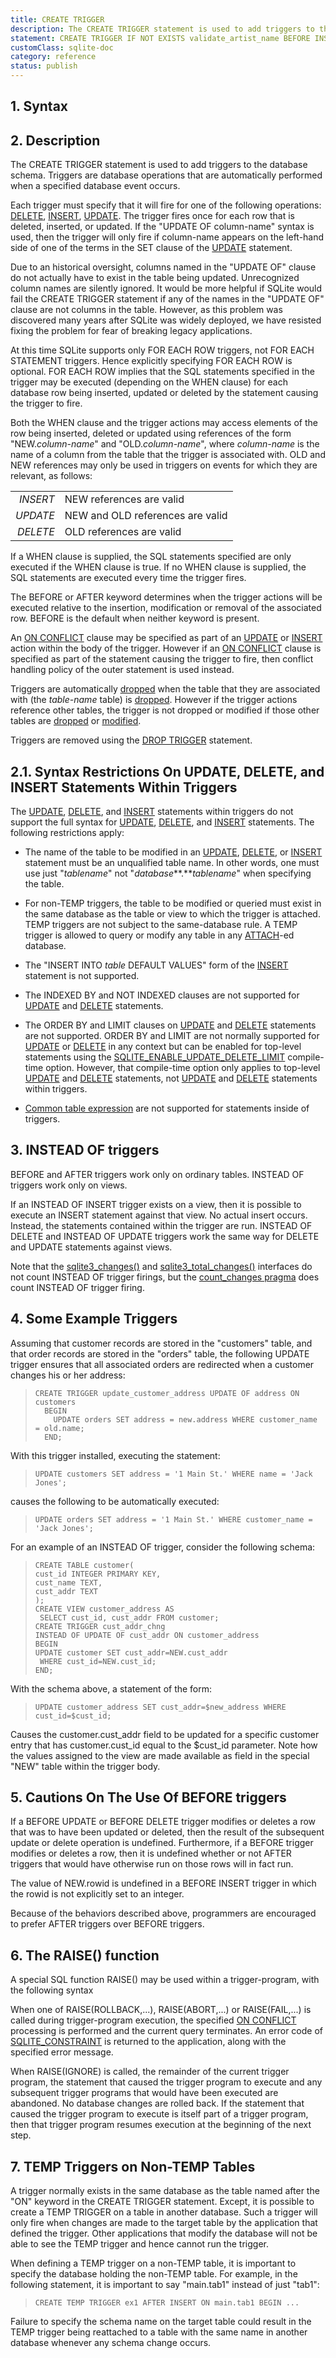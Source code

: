 ```yaml
---
title: CREATE TRIGGER
description: The CREATE TRIGGER statement is used to add triggers to the database schema.
statement: CREATE TRIGGER IF NOT EXISTS validate_artist_name BEFORE INSERT ON Artist BEGIN SELECT CASE WHEN NEW.name LIKE 'Z%' THEN RAISE (ABORT,'Invalid artist name!') END; END;
customClass: sqlite-doc
category: reference
status: publish
---
```


## 1. Syntax

<!-- do-not-touch-svg-import: 'createtrigger.svg' -->

## 2. Description

The CREATE TRIGGER statement is used to add triggers to the database
schema. Triggers are database operations that are automatically
performed when a specified database event occurs.

Each trigger must specify that it will fire for one of the following
operations: [DELETE](lang_delete), [INSERT](lang_insert),
[UPDATE](lang_update). The trigger fires once for each row that is
deleted, inserted, or updated. If the "UPDATE OF
<span class="yyterm">column-name</span>" syntax is used, then the
trigger will only fire if <span class="yyterm">column-name</span>
appears on the left-hand side of one of the terms in the SET clause of
the [UPDATE](lang_update) statement.

Due to an historical oversight, columns named in the "UPDATE OF" clause
do not actually have to exist in the table being updated. Unrecognized
column names are silently ignored. It would be more helpful if SQLite
would fail the CREATE TRIGGER statement if any of the names in the
"UPDATE OF" clause are not columns in the table. However, as this
problem was discovered many years after SQLite was widely deployed, we
have resisted fixing the problem for fear of breaking legacy
applications.

At this time SQLite supports only FOR EACH ROW triggers, not FOR EACH
STATEMENT triggers. Hence explicitly specifying FOR EACH ROW is
optional. FOR EACH ROW implies that the SQL statements specified in the
trigger may be executed (depending on the WHEN clause) for each database
row being inserted, updated or deleted by the statement causing the
trigger to fire.

Both the WHEN clause and the trigger actions may access elements of the
row being inserted, deleted or updated using references of the form
"NEW.*column-name*" and "OLD.*column-name*", where *column-name* is the
name of a column from the table that the trigger is associated with. OLD
and NEW references may only be used in triggers on events for which they
are relevant, as follows:

|          |                                  |
|---------:|----------------------------------|
| *INSERT* | NEW references are valid         |
| *UPDATE* | NEW and OLD references are valid |
| *DELETE* | OLD references are valid         |

If a WHEN clause is supplied, the SQL statements specified are only
executed if the WHEN clause is true. If no WHEN clause is supplied, the
SQL statements are executed every time the trigger fires.

The BEFORE or AFTER keyword determines when the trigger actions will be
executed relative to the insertion, modification or removal of the
associated row. BEFORE is the default when neither keyword is present.

An [ON CONFLICT](lang_conflict) clause may be specified as part of an
[UPDATE](lang_update) or [INSERT](lang_insert) action within the body of
the trigger. However if an [ON CONFLICT](lang_conflict) clause is
specified as part of the statement causing the trigger to fire, then
conflict handling policy of the outer statement is used instead.

Triggers are automatically [dropped](lang_droptrigger) when the table
that they are associated with (the *table-name* table) is
[dropped](lang_droptable). However if the trigger actions reference
other tables, the trigger is not dropped or modified if those other
tables are [dropped](lang_droptable) or [modified](lang_altertable).

Triggers are removed using the [DROP TRIGGER](lang_droptrigger)
statement.

## 2.1. Syntax Restrictions On UPDATE, DELETE, and INSERT Statements Within Triggers

The [UPDATE](lang_update), [DELETE](lang_delete), and
[INSERT](lang_insert) statements within triggers do not support the full
syntax for [UPDATE](lang_update), [DELETE](lang_delete), and
[INSERT](lang_insert) statements. The following restrictions apply:

- The name of the table to be modified in an [UPDATE](lang_update),
  [DELETE](lang_delete), or [INSERT](lang_insert) statement must be an
  unqualified table name. In other words, one must use just
  "*tablename*" not "*database***.***tablename*" when specifying the
  table.

- For non-TEMP triggers, the table to be modified or queried must exist
  in the same database as the table or view to which the trigger is
  attached. TEMP triggers are not subject to the same-database rule. A
  TEMP trigger is allowed to query or modify any table in any
  [ATTACH](lang_attach)-ed database.

- The "INSERT INTO *table* DEFAULT VALUES" form of the
  [INSERT](lang_insert) statement is not supported.

- The INDEXED BY and NOT INDEXED clauses are not supported for
  [UPDATE](lang_update) and [DELETE](lang_delete) statements.

- The ORDER BY and LIMIT clauses on [UPDATE](lang_update) and
  [DELETE](lang_delete) statements are not supported. ORDER BY and LIMIT
  are not normally supported for [UPDATE](lang_update) or
  [DELETE](lang_delete) in any context but can be enabled for top-level
  statements using the
  <a href="https://www.sqlite.org/compile.html#enable_update_delete_limit"
  target="_blank">SQLITE_ENABLE_UPDATE_DELETE_LIMIT</a> compile-time
  option. However, that compile-time option only applies to top-level
  [UPDATE](lang_update) and [DELETE](lang_delete) statements, not
  [UPDATE](lang_update) and [DELETE](lang_delete) statements within
  triggers.

- <a href="https://www.sqlite.org/syntax/common-table-expression.html"
  target="_blank">Common table expression</a> are not supported for
  statements inside of triggers.

<span id="instead_of_trigger"></span>

## 3. INSTEAD OF triggers

BEFORE and AFTER triggers work only on ordinary tables. INSTEAD OF
triggers work only on views.

If an INSTEAD OF INSERT trigger exists on a view, then it is possible to
execute an INSERT statement against that view. No actual insert occurs.
Instead, the statements contained within the trigger are run. INSTEAD OF
DELETE and INSTEAD OF UPDATE triggers work the same way for DELETE and
UPDATE statements against views.

Note that the <a href="https://www.sqlite.org/c3ref/changes.html"
target="_blank">sqlite3_changes()</a> and
<a href="https://www.sqlite.org/c3ref/total_changes.html"
target="_blank">sqlite3_total_changes()</a> interfaces do not count
INSTEAD OF trigger firings, but the
<a href="https://www.sqlite.org/pragma.html#pragma_count_changes"
target="_blank">count_changes pragma</a> does count INSTEAD OF trigger
firing.

## 4. Some Example Triggers

Assuming that customer records are stored in the "customers" table, and
that order records are stored in the "orders" table, the following
UPDATE trigger ensures that all associated orders are redirected when a
customer changes his or her address:

>     CREATE TRIGGER update_customer_address UPDATE OF address ON customers 
>       BEGIN
>         UPDATE orders SET address = new.address WHERE customer_name = old.name;
>       END;

With this trigger installed, executing the statement:

>     UPDATE customers SET address = '1 Main St.' WHERE name = 'Jack Jones';

causes the following to be automatically executed:

>     UPDATE orders SET address = '1 Main St.' WHERE customer_name = 'Jack Jones';

For an example of an INSTEAD OF trigger, consider the following schema:

>     CREATE TABLE customer(
>     cust_id INTEGER PRIMARY KEY,
>     cust_name TEXT,
>     cust_addr TEXT
>     );
>     CREATE VIEW customer_address AS
>      SELECT cust_id, cust_addr FROM customer;
>     CREATE TRIGGER cust_addr_chng
>     INSTEAD OF UPDATE OF cust_addr ON customer_address
>     BEGIN
>     UPDATE customer SET cust_addr=NEW.cust_addr
>      WHERE cust_id=NEW.cust_id;
>     END;

With the schema above, a statement of the form:

>     UPDATE customer_address SET cust_addr=$new_address WHERE cust_id=$cust_id;

Causes the customer.cust_addr field to be updated for a specific
customer entry that has customer.cust_id equal to the \$cust_id
parameter. Note how the values assigned to the view are made available
as field in the special "NEW" table within the trigger body.

<span id="undef_before"></span>

## 5. Cautions On The Use Of BEFORE triggers

If a BEFORE UPDATE or BEFORE DELETE trigger modifies or deletes a row
that was to have been updated or deleted, then the result of the
subsequent update or delete operation is undefined. Furthermore, if a
BEFORE trigger modifies or deletes a row, then it is undefined whether
or not AFTER triggers that would have otherwise run on those rows will
in fact run.

The value of NEW.rowid is undefined in a BEFORE INSERT trigger in which
the rowid is not explicitly set to an integer.

Because of the behaviors described above, programmers are encouraged to
prefer AFTER triggers over BEFORE triggers.

<span id="raise"></span>

## 6. The RAISE() function

A special SQL function RAISE() may be used within a trigger-program,
with the following syntax

<!-- do-not-touch-svg-import: 'createtrigger2.svg' -->

When one of RAISE(ROLLBACK,...), RAISE(ABORT,...) or RAISE(FAIL,...) is
called during trigger-program execution, the specified [ON
CONFLICT](lang_conflict) processing is performed and the current query
terminates. An error code of
<a href="https://www.sqlite.org/rescode.html#constraint"
target="_blank">SQLITE_CONSTRAINT</a> is returned to the application,
along with the specified error message.

When RAISE(IGNORE) is called, the remainder of the current trigger
program, the statement that caused the trigger program to execute and
any subsequent trigger programs that would have been executed are
abandoned. No database changes are rolled back. If the statement that
caused the trigger program to execute is itself part of a trigger
program, then that trigger program resumes execution at the beginning of
the next step.

<span id="temptrig"></span>

## 7. TEMP Triggers on Non-TEMP Tables

A trigger normally exists in the same database as the table named after
the "ON" keyword in the CREATE TRIGGER statement. Except, it is possible
to create a TEMP TRIGGER on a table in another database. Such a trigger
will only fire when changes are made to the target table by the
application that defined the trigger. Other applications that modify the
database will not be able to see the TEMP trigger and hence cannot run
the trigger.

When defining a TEMP trigger on a non-TEMP table, it is important to
specify the database holding the non-TEMP table. For example, in the
following statement, it is important to say "main.tab1" instead of just
"tab1":

>     CREATE TEMP TRIGGER ex1 AFTER INSERT ON main.tab1 BEGIN ...

Failure to specify the schema name on the target table could result in
the TEMP trigger being reattached to a table with the same name in
another database whenever any schema change occurs.
